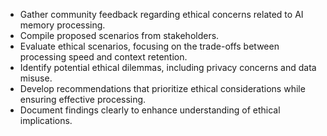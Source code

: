 - Gather community feedback regarding ethical concerns related to AI memory processing.
- Compile proposed scenarios from stakeholders.
- Evaluate ethical scenarios, focusing on the trade-offs between processing speed and context retention.
- Identify potential ethical dilemmas, including privacy concerns and data misuse.
- Develop recommendations that prioritize ethical considerations while ensuring effective processing.
- Document findings clearly to enhance understanding of ethical implications.